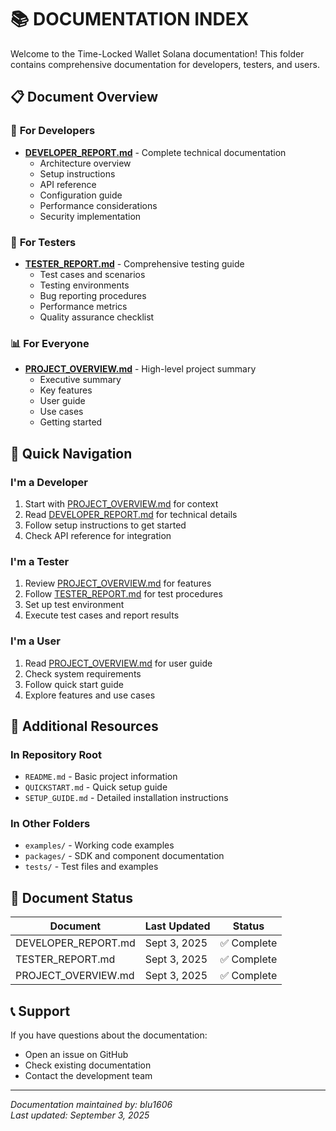 # 📚 **DOCUMENTATION INDEX**

Welcome to the Time-Locked Wallet Solana documentation! This folder contains comprehensive documentation for developers, testers, and users.

## 📋 **Document Overview**

### 🔧 **For Developers**
- **[DEVELOPER_REPORT.md](./DEVELOPER_REPORT.md)** - Complete technical documentation
  - Architecture overview
  - Setup instructions
  - API reference
  - Configuration guide
  - Performance considerations
  - Security implementation

### 🧪 **For Testers**
- **[TESTER_REPORT.md](./TESTER_REPORT.md)** - Comprehensive testing guide
  - Test cases and scenarios
  - Testing environments
  - Bug reporting procedures
  - Performance metrics
  - Quality assurance checklist

### 📊 **For Everyone**
- **[PROJECT_OVERVIEW.md](./PROJECT_OVERVIEW.md)** - High-level project summary
  - Executive summary
  - Key features
  - User guide
  - Use cases
  - Getting started

## 🚀 **Quick Navigation**

### **I'm a Developer**
1. Start with [PROJECT_OVERVIEW.md](./PROJECT_OVERVIEW.md) for context
2. Read [DEVELOPER_REPORT.md](./DEVELOPER_REPORT.md) for technical details
3. Follow setup instructions to get started
4. Check API reference for integration

### **I'm a Tester**
1. Review [PROJECT_OVERVIEW.md](./PROJECT_OVERVIEW.md) for features
2. Follow [TESTER_REPORT.md](./TESTER_REPORT.md) for test procedures
3. Set up test environment
4. Execute test cases and report results

### **I'm a User**
1. Read [PROJECT_OVERVIEW.md](./PROJECT_OVERVIEW.md) for user guide
2. Check system requirements
3. Follow quick start guide
4. Explore features and use cases

## 📁 **Additional Resources**

### **In Repository Root**
- `README.md` - Basic project information
- `QUICKSTART.md` - Quick setup guide
- `SETUP_GUIDE.md` - Detailed installation instructions

### **In Other Folders**
- `examples/` - Working code examples
- `packages/` - SDK and component documentation
- `tests/` - Test files and examples

## 🔄 **Document Status**

| Document | Last Updated | Status |
|----------|-------------|--------|
| DEVELOPER_REPORT.md | Sept 3, 2025 | ✅ Complete |
| TESTER_REPORT.md | Sept 3, 2025 | ✅ Complete |
| PROJECT_OVERVIEW.md | Sept 3, 2025 | ✅ Complete |

## 📞 **Support**

If you have questions about the documentation:
- Open an issue on GitHub
- Check existing documentation
- Contact the development team

---

*Documentation maintained by: blu1606*  
*Last updated: September 3, 2025*
